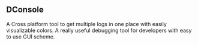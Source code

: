 ## DConsole

A Cross platform tool to get multiple logs in one place with easily visualizable colors.
A really useful debugging tool for developers with easy to use GUI scheme.
